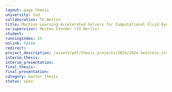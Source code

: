 ```yaml
---
layout: page_thesis
university: tud
collaboration: TU Berlin
title: Machine Learning-Accelerated Solvers for Computational Fluid Dynamics Simulations
co-supervisor: Merten Stender (TU Berlin)
student:
runningindex: 25
nolink: false
redirect:
project_description: /assets/pdf/thesis_projects/2024/2024-heinlein_stender-nn-convergence_acceleration/project_description.pdf
interim_thesis:
interim_presentation:
final_thesis:
final_presentation:
category: master_thesis
status: open  
---
```

